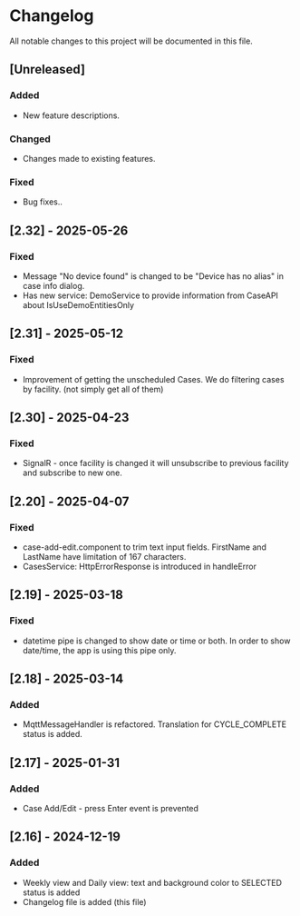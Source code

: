 # Changelog
All notable changes to this project will be documented in this file.

## [Unreleased]
### Added
- New feature descriptions.
### Changed
- Changes made to existing features.
### Fixed
- Bug fixes..

## [2.32] - 2025-05-26
### Fixed
- Message "No device found" is changed to be "Device has no alias" in case info dialog.
- Has new service: DemoService to provide information from CaseAPI about IsUseDemoEntitiesOnly

## [2.31] - 2025-05-12
### Fixed
- Improvement of getting the unscheduled Cases. We do filtering cases by facility. (not simply get all of them)

## [2.30] - 2025-04-23
### Fixed
- SignalR - once facility is changed it will unsubscribe to previous facility and subscribe to new one.

## [2.20] - 2025-04-07
### Fixed
- case-add-edit.component to trim text input fields. FirstName and LastName have limitation of 167 characters.
- CasesService: HttpErrorResponse is introduced in handleError

## [2.19] - 2025-03-18
### Fixed
- datetime pipe is changed to show date or time or both. In order to show date/time, the app is using this pipe only.

## [2.18] - 2025-03-14
### Added
- MqttMessageHandler is refactored. Translation for CYCLE_COMPLETE status is added.

## [2.17] - 2025-01-31
### Added
- Case Add/Edit - press Enter event is prevented 

## [2.16] - 2024-12-19
### Added
- Weekly view and Daily view: text and background color to SELECTED status is added
- Changelog file is added (this file)